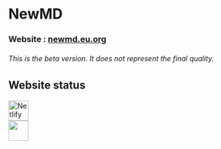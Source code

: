 <h1>NewMD</h1>
<h3>Website : <a href="https://newmd.eu.org" target="_blank" title="NewMD">newmd.eu.org</a></h3>
<h6><em>This is the beta version. It does not represent the final quality.</em></h6>

<h2>Website status</h2>
<div>
  <a href="https://app.netlify.com/sites/newmd/deploys" target="_blank" title="Netlify Status">
    <img src="https://api.netlify.com/api/v1/badges/dec77407-0f75-4f3d-9cd5-d4a85b902df1/deploy-status" alt="Netlify Status" height="40px">
  </a>
</div>
<div>
  <a href="https://betteruptime.com/?utm_source=status_badge" target="_blank" title="Betteruptime Status">
    <img src="https://betteruptime.com/status-badges/v1/monitor/k1y7.svg" height="40px">
  </a>
</div>
